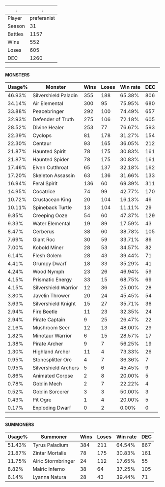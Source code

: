 .|.
|-|-
Player|preferanist
Season|31
Battles|1157
Wins|552
Loses|605
DEC|1260

---
**MONSTERS**

Usage%|Monster|Wins|Loses|Win rate|DEC|
-|-|-|-|-|-|
46.93%|Silvershield Paladin|355|188|65.38%|806|
34.14%|Air Elemental|300|95|75.95%|680|
33.88%|Peacebringer|292|100|74.49%|657|
32.93%|Defender of Truth|275|106|72.18%|605|
28.52%|Divine Healer|253|77|76.67%|593|
22.39%|Cyclops|81|178|31.27%|154|
22.30%|Centaur|93|165|36.05%|212|
21.87%|Haunted Spirit|78|175|30.83%|161|
21.87%|Haunted Spider|78|175|30.83%|161|
17.46%|Elven Cutthroat|65|137|32.18%|162|
17.20%|Skeleton Assassin|63|136|31.66%|133|
16.94%|Feral Spirit|136|60|69.39%|311|
14.95%|Cocatrice|74|99|42.77%|170|
10.72%|Crustacean King|20|104|16.13%|46|
10.11%|Spineback Turtle|13|104|11.11%|29|
9.85%|Creeping Ooze|54|60|47.37%|129|
9.33%|Water Elemental|19|89|17.59%|43|
8.47%|Cerberus|38|60|38.78%|105|
7.69%|Giant Roc|30|59|33.71%|86|
7.00%|Kobold Miner|28|53|34.57%|82|
6.14%|Flesh Golem|28|43|39.44%|71|
4.41%|Grumpy Dwarf|18|33|35.29%|41|
4.24%|Wood Nymph|23|26|46.94%|59|
4.15%|Prismatic Energy|33|15|68.75%|69|
4.15%|Silvershield Warrior|12|36|25.00%|28|
3.80%|Javelin Thrower|20|24|45.45%|54|
3.63%|Silvershield Knight|15|27|35.71%|36|
2.94%|Fire Beetle|11|23|32.35%|24|
2.94%|Pirate Captain|9|25|26.47%|22|
2.16%|Mushroom Seer|12|13|48.00%|29|
1.82%|Minotaur Warrior|6|15|28.57%|17|
1.38%|Pirate Archer|9|7|56.25%|19|
1.30%|Highland Archer|11|4|73.33%|26|
0.95%|Stonesplitter Orc|4|7|36.36%|7|
0.95%|Silvershield Archers|5|6|45.45%|9|
0.86%|Animated Corpse|2|8|20.00%|5|
0.78%|Goblin Mech|2|7|22.22%|4|
0.52%|Goblin Sorcerer|3|3|50.00%|3|
0.43%|Pit Ogre|1|4|20.00%|5|
0.17%|Exploding Dwarf|0|2|0.00%|0|

---
**SUMMONERS**

Usage%|Summoner|Wins|Loses|Win rate|DEC|
-|-|-|-|-|-|
51.43%|Tyrus Paladium|384|211|64.54%|867|
21.87%|Zintar Mortalis|78|175|30.83%|161|
11.75%|Alric Stormbringer|24|112|17.65%|55|
8.82%|Malric Inferno|38|64|37.25%|105|
6.14%|Lyanna Natura|28|43|39.44%|71|
